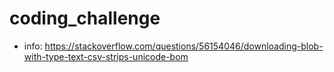 # coding_challenge
- info: https://stackoverflow.com/questions/56154046/downloading-blob-with-type-text-csv-strips-unicode-bom
